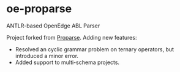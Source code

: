 # oe-proparse
ANTLR-based OpenEdge ABL Parser

Project forked from [Proparse](http://www.oehive.org/proparse/).
Adding new features:
* Resolved an cyclic grammar problem on ternary operators, but introduced a minor error.
* Added support to multi-schema projects.
